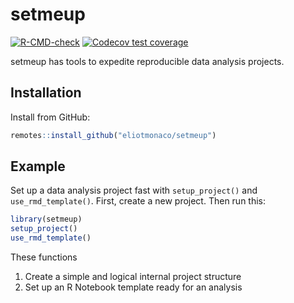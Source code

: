 
<!-- README.md is generated from README.Rmd. Please edit that file -->

# setmeup

<!-- badges: start -->

[![R-CMD-check](https://github.com/eliotmonaco/setmeup/actions/workflows/R-CMD-check.yaml/badge.svg)](https://github.com/eliotmonaco/setmeup/actions/workflows/R-CMD-check.yaml)
[![Codecov test
coverage](https://codecov.io/gh/eliotmonaco/setmeup/graph/badge.svg)](https://app.codecov.io/gh/eliotmonaco/setmeup)
<!-- badges: end -->

setmeup has tools to expedite reproducible data analysis projects.

## Installation

Install from GitHub:

``` r
remotes::install_github("eliotmonaco/setmeup")
```

## Example

Set up a data analysis project fast with `setup_project()` and
`use_rmd_template()`. First, create a new project. Then run this:

``` r
library(setmeup)
setup_project()
use_rmd_template()
```

These functions

1.  Create a simple and logical internal project structure
2.  Set up an R Notebook template ready for an analysis
